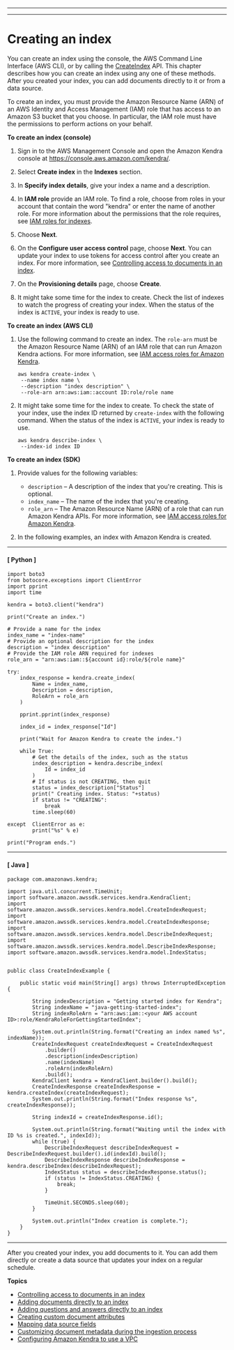 --------

--------

# Creating an index<a name="create-index"></a>

You can create an index using the console, the AWS Command Line Interface \(AWS CLI\), or by calling the [CreateIndex](API_CreateIndex.md) API\. This chapter describes how you can create an index using any one of these methods\. After you created your index, you can add documents directly to it or from a data source\.

To create an index, you must provide the Amazon Resource Name \(ARN\) of an AWS Identity and Access Management \(IAM\) role that has access to an Amazon S3 bucket that you choose\. In particular, the IAM role must have the permissions to perform actions on your behalf\.

**To create an index \(console\)**

1. Sign in to the AWS Management Console and open the Amazon Kendra console at [https://console\.aws\.amazon\.com/kendra/](https://console.aws.amazon.com/kendra/)\.

1. Select **Create index** in the **Indexes** section\.

1. In **Specify index details**, give your index a name and a description\.

1. In **IAM role** provide an IAM role\. To find a role, choose from roles in your account that contain the word "kendra" or enter the name of another role\. For more information about the permissions that the role requires, see [IAM roles for indexes](iam-roles.md#iam-roles-index)\.

1. Choose **Next**\.

1. On the **Configure user access control** page, choose **Next**\. You can update your index to use tokens for access control after you create an index\. For more information, see [Controlling access to documents in an index](create-index-access-control.md)\. 

1. On the **Provisioning details** page, choose **Create**\.

1. It might take some time for the index to create\. Check the list of indexes to watch the progress of creating your index\. When the status of the index is `ACTIVE`, your index is ready to use\.

**To create an index \(AWS CLI\)**

1. Use the following command to create an index\. The `role-arn` must be the Amazon Resource Name \(ARN\) of an IAM role that can run Amazon Kendra actions\. For more information, see [IAM access roles for Amazon Kendra](iam-roles.md)\.

   ```
   aws kendra create-index \
    --name index name \
    --description "index description" \
    --role-arn arn:aws:iam::account ID:role/role name
   ```

1. It might take some time for the index to create\. To check the state of your index, use the index ID returned by `create-index` with the following command\. When the status of the index is `ACTIVE`, your index is ready to use\.

   ```
   aws kendra describe-index \
    --index-id index ID
   ```

**To create an index \(SDK\)**

1. Provide values for the following variables:
   + `description` – A description of the index that you're creating\. This is optional\.
   + `index_name` – The name of the index that you're creating\.
   + `role_arn` – The Amazon Resource Name \(ARN\) of a role that can run Amazon Kendra APIs\. For more information, see [IAM access roles for Amazon Kendra](iam-roles.md)\.

1. In the following examples, an index with Amazon Kendra is created\.

------
#### [ Python ]

   ```
   import boto3
   from botocore.exceptions import ClientError
   import pprint
   import time
   
   kendra = boto3.client("kendra")
   
   print("Create an index.")
   
   # Provide a name for the index
   index_name = "index-name"
   # Provide an optional description for the index
   description = "index description"
   # Provide the IAM role ARN required for indexes
   role_arn = "arn:aws:iam::${account id}:role/${role name}"
   
   try:
       index_response = kendra.create_index(
           Name = index_name,
           Description = description,
           RoleArn = role_arn
       )
   
       pprint.pprint(index_response)
   
       index_id = index_response["Id"]
   
       print("Wait for Amazon Kendra to create the index.")
   
       while True:
           # Get the details of the index, such as the status
           index_description = kendra.describe_index(
               Id = index_id
           )
           # If status is not CREATING, then quit
           status = index_description["Status"]
           print(" Creating index. Status: "+status)
           if status != "CREATING":
               break
           time.sleep(60)
   
   except  ClientError as e:
           print("%s" % e)
   
   print("Program ends.")
   ```

------
#### [ Java ]

   ```
   package com.amazonaws.kendra;
   
   import java.util.concurrent.TimeUnit;
   import software.amazon.awssdk.services.kendra.KendraClient;
   import software.amazon.awssdk.services.kendra.model.CreateIndexRequest;
   import software.amazon.awssdk.services.kendra.model.CreateIndexResponse;
   import software.amazon.awssdk.services.kendra.model.DescribeIndexRequest;
   import software.amazon.awssdk.services.kendra.model.DescribeIndexResponse;
   import software.amazon.awssdk.services.kendra.model.IndexStatus;
   
   
   public class CreateIndexExample {
   
       public static void main(String[] args) throws InterruptedException {
   
           String indexDescription = "Getting started index for Kendra";
           String indexName = "java-getting-started-index";
           String indexRoleArn = "arn:aws:iam::<your AWS account ID>:role/KendraRoleForGettingStartedIndex";
   
           System.out.println(String.format("Creating an index named %s", indexName));
           CreateIndexRequest createIndexRequest = CreateIndexRequest
               .builder()
               .description(indexDescription)
               .name(indexName)
               .roleArn(indexRoleArn)
               .build();
           KendraClient kendra = KendraClient.builder().build();
           CreateIndexResponse createIndexResponse = kendra.createIndex(createIndexRequest);
           System.out.println(String.format("Index response %s", createIndexResponse));
   
           String indexId = createIndexResponse.id();
   
           System.out.println(String.format("Waiting until the index with ID %s is created.", indexId));
           while (true) {
               DescribeIndexRequest describeIndexRequest = DescribeIndexRequest.builder().id(indexId).build();
               DescribeIndexResponse describeIndexResponse = kendra.describeIndex(describeIndexRequest);
               IndexStatus status = describeIndexResponse.status();
               if (status != IndexStatus.CREATING) {
                   break;
               }
   
               TimeUnit.SECONDS.sleep(60);
           }
   
           System.out.println("Index creation is complete.");
       }
   }
   ```

------

After you created your index, you add documents to it\. You can add them directly or create a data source that updates your index on a regular schedule\.

**Topics**
+ [Controlling access to documents in an index](create-index-access-control.md)
+ [Adding documents directly to an index](in-adding-documents.md)
+ [Adding questions and answers directly to an index](in-creating-faq.md)
+ [Creating custom document attributes](custom-attributes.md)
+ [Mapping data source fields](field-mapping.md)
+ [Customizing document metadata during the ingestion process](custom-document-enrichment.md)
+ [Configuring Amazon Kendra to use a VPC](vpc-configuration.md)